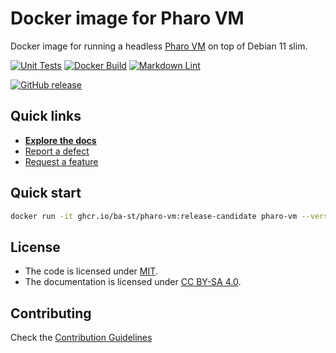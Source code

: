 # Docker image for Pharo VM

Docker image for running a headless [Pharo VM](https://github.com/pharo-project/pharo-vm)
on top of Debian 11 slim.

[![Unit Tests](https://github.com/ba-st/docker-pharo-vm/actions/workflows/unit-tests.yml/badge.svg)](https://github.com/ba-st/docker-pharo-vm/actions/workflows/unit-tests.yml/badge.svg)
[![Docker Build](https://github.com/ba-st/docker-pharo-vm/actions/workflows/docker-build.yml/badge.svg)](https://github.com/ba-st/docker-pharo-vm/actions/workflows/docker-build.yml)
[![Markdown Lint](https://github.com/ba-st/docker-pharo-vm/actions/workflows/markdown-lint.yml/badge.svg)](https://github.com/ba-st/docker-pharo-vm/actions/workflows/markdown-lint.yml)

[![GitHub release](https://img.shields.io/github/release/ba-st/docker-pharo-vm.svg)](https://github.com/ba-st/docker-pharo-vm/releases/latest)

## Quick links

- [**Explore the docs**](docs/README.md)
- [Report a defect](https://github.com/ba-st/docker-pharo-vm/issues/new?labels=Type%3A+Defect)
- [Request a feature](https://github.com/ba-st/docker-pharo-vm/issues/new?labels=Type%3A+Feature)

## Quick start

```bash
docker run -it ghcr.io/ba-st/pharo-vm:release-candidate pharo-vm --version
```

## License

- The code is licensed under [MIT](LICENSE).
- The documentation is licensed under [CC BY-SA 4.0](http://creativecommons.org/licenses/by-sa/4.0/).

## Contributing

Check the [Contribution Guidelines](CONTRIBUTING.md)
